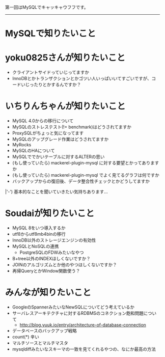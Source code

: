 第一回はMySQLでキャッキャウフフです。

----

# MySQLで知りたいこと


# yoku0825さんが知りたいこと
- クライアントサイドっていじってますか
- InnoDBとかトランザクションとかゴツい人いっぱいいてすごいですが、コードいじったりとかするんですか？

# いちりんちゃんが知りたいこと
- MySQL 4.0からの移行について
- MySQLのストレステスト(!= benchmark)はどうされてますか
- ProxySQLがちょっと気になってます
- MySQLのアップグレード作業はどうされてますか
- MyRocks
- MySQLのHAについて
- MySQLででかいテーブルに対するALTERの思い
- (もし使っていたら) mackerel-plugin-mysql に対する要望とかってありますか
- (もし使っていたら) mackerel-plugin-mysql でよく見てるグラフは何ですか
- バックアップからの復旧後、データ整合性チェックとかどうしてますか

|'-') 基本的なことを聞いていきたい気持ちあります... 

# Soudaiが知りたいこと
- MySQL 8をいつ導入するか
- utf8からutf8mb4binの移行
- InnoDB以外のストレージエンジンの有効性
- MySQLとNoSQLの連携
  - PostgreSQLのFDWみたいなやつ
- B+tree以外のINDEXほしくないですか？
- JOINのアルゴリズムとか他のやつほしくないですか？
- 再帰QueryとかWindow関数使う？

# みんなが知りたいこと
- GoogleのSpannerみたいなNewSQLについてどう考えているか
- サーバレスアーキテクチャに対するRDBMSのコネクション飽和問題について
  - http://blog.yuuk.io/entry/architecture-of-database-connection
- データベースのバックアップ戦略
- count(*) 辛い
- マルチソースとマルチマスタ
- mysqldiffみたいなスキーマの一致を見てくれるやつの、なにか最高の方法
